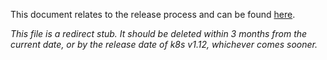 This document relates to the release process and can be found [here](https://git.k8s.io/sig-release/release-process-documentation/documentation-guides/update-release-docs-new.md).

*This file is a redirect stub. It should be deleted within 3 months from the current date, or by the release date of k8s v1.12, whichever comes sooner.*